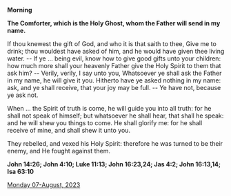 **Morning**

**The Comforter, which is the Holy Ghost, whom the Father will send in my name.**
 
If thou knewest the gift of God, and who it is that saith to thee, Give me to drink; thou wouldest have asked of him, and he would have given thee living water. -- If ye ... being evil, know how to give good gifts unto your children: how much more shall your heavenly Father give the Holy Spirit to them that ask him? -- Verily, verily, I say unto you, Whatsoever ye shall ask the Father in my name, he will give it you. Hitherto have ye asked nothing in my name: ask, and ye shall receive, that your joy may be full. -- Ye have not, because ye ask not.
 
When ... the Spirit of truth is come, he will guide you into all truth: for he shall not speak of himself; but whatsoever he shall hear, that shall he speak: and he will shew you things to come. He shall glorify me: for he shall receive of mine, and shall shew it unto you.
 
They rebelled, and vexed his Holy Spirit: therefore he was turned to be their enemy, and He fought against them.  

**John 14:26; John 4:10; Luke 11:13; John 16:23,24; Jas 4:2; John 16:13,14; Isa 63:10**

[Monday 07-August, 2023](https://t.me/daily_light)
